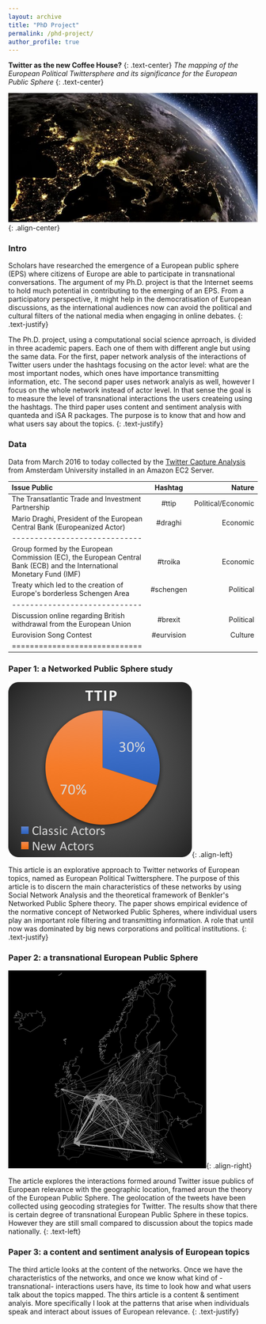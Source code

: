 ```yaml
---
layout: archive
title: "PhD Project"
permalink: /phd-project/
author_profile: true
---
```

**Twitter as the new Coffee House?**
{: .text-center} 
_The mapping of the European Political Twittersphere and its significance for the European Public Sphere_
{: .text-center}

![image-center](/images/head.jpg){: .align-center}

### Intro

Scholars have researched the emergence of a European public sphere (EPS) where citizens of Europe are able to participate in transnational conversations. The argument of my Ph.D. project is that the Internet seems to hold much potential in contributing to the emerging of an EPS. From a participatory perspective, it might help in the democratisation of European discussions, as the international audiences now can avoid the political and cultural filters of the national media when engaging in online debates.
{: .text-justify}

The Ph.D. project, using a computational social science aprroach, is divided in three academic papers. Each one of them with different angle but using the same data. For the first, paper network analysis of the interactions of Twitter users under the hashtags focusing on the actor level: what are the most important nodes, which ones have importance transmitting information, etc. The second paper uses network analyis as well, however I focus on the whole network instead of actor level. In that sense the goal is to measure the level of transnational interactions the users createing using the hashtags. The third paper uses content and sentiment analysis with quanteda and iSA R packages. The purpose is to know that and how and what users say about the topics.
{: .text-justify}


### Data

Data from March 2016 to today collected by the [Twitter Capture Analysis](https://github.com/digitalmethodsinitiative/dmi-tcat/wiki "TCAT") from Amsterdam University installed in an Amazon EC2 Server.

| Issue Public | Hashtag | Nature |
|:--------|:-------:|--------:|
| The Transatlantic Trade and Investment Partnership   | #ttip   | Political/Economic  |
| Mario Draghi, President of the European Central Bank (Europeanized Actor)   | #draghi   | Economic   |
|-----------------------------|
| Group formed by the European Commission (EC), the European Central Bank (ECB) and the International Monetary Fund (IMF)   | #troika   | Economic  |
| Treaty which led to the creation of Europe's borderless Schengen Area   | #schengen   | Political   |
|-----------------------------|
| Discussion online regarding British withdrawal from the European Union   | #brexit   | Political  |
| Eurovision Song Contest  | #eurvision   | Culture   |
|=============================|



### Paper 1: a Networked Public Sphere study

![image-right](/images/graph.png){: .align-left}

This article is an explorative approach to Twitter networks of European topics, named as European Political Twittersphere. The purpose of this article is to discern the main characteristics of these networks by using Social Network Analysis and the theoretical framework of Benkler's Networked Public Sphere theory.
The paper shows empirical evidence of the normative concept of Networked Public Spheres, where individual users play an important role filtering and transmitting information. A role that until now was dominated by big news corporations and political institutions.
{: .text-justify}

### Paper 2: a transnational European Public Sphere

![image-right](/images/europeannetwork.png){: .align-right}

The article explores the interactions formed around Twitter issue publics of European relevance with the geographic location, framed aroun the theory of the European Public Sphere. The geolocation of the tweets have been collected using geocoding strategies for Twitter.
The results show that there is certain degree of transnational European Public Sphere in these topics. However they are still small compared to discussion about the topics made nationally.
{: .text-left}

### Paper 3: a content and sentiment analysis of European topics

The third article looks at the content of the networks. Once we have the characteristics of the networks, and once we know what kind of -transnational- interactions users have, its time to look how and what users talk about the topics mapped. The thirs article is a content & sentiment analyis. More specifically I look at the patterns that arise when individuals speak and interact about issues of European relevance.
{: .text-justify}